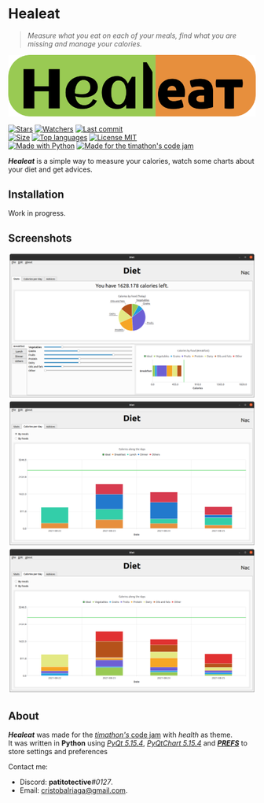 # Healeat
> _Measure what you eat on each of your meals, find what you are missing and manage your calories._

[![Healeat logo](https://github.com/Patitotective/Healeat/blob/main/Assets/logo.png?raw=true)](https://github.com/Patitotective/Healeat)

[![Stars](https://img.shields.io/github/stars/patitotective/healeat)](https://github.com/Patitotective/Healeat/stargazers)
[![Watchers](https://img.shields.io/github/watchers/Patitotective/Healeat)](https://github.com/Patitotective/Healeat/watchers)
[![Last commit](https://img.shields.io/github/last-commit/Patitotective/Healeat)](https://github.com/Patitotective/Healeat/commits/main)
<br/>
[![Size](https://img.shields.io/github/repo-size/Patitotective/Healeat)](https://github.com/Patitotective/Healeat)
[![Top languages](https://img.shields.io/github/languages/top/Patitotective/Healeat)](https://github.com/Patitotective/Healeat)
[![License MIT](https://img.shields.io/github/license/Patitotective/Healeat)](https://github.com/Patitotective/Healeat/)
<br/>
[![Made with Python](https://img.shields.io/badge/made%20with-python-blue)](https://www.python.org/)
[![Made for the timathon's code jam](https://img.shields.io/badge/made%20for-timathon-orange)](https://twtcodejam.net/timathon/)

***Healeat*** is a simple way to measure your calories, watch some charts about your diet and get advices.  

## Installation
Work in progress.

## Screenshots
[![Main screen](https://github.com/Patitotective/Healeat/blob/main/Screenshots/main_screen.png?raw=true)](https://github.com/Patitotective/Healeat)  
[![Calories per day chart (by meals)](https://github.com/Patitotective/Healeat/blob/main/Screenshots/calories_per_day_chart%20(by%20meals).png?raw=true)](https://github.com/Patitotective/Healeat)  
[![Calories per day chart (by foods)](https://raw.githubusercontent.com/Patitotective/Healeat/main/Screenshots/calories_per_day_chart%20(by%20foods).png?raw=true)](https://github.com/Patitotective/Healeat)

## About
***Healeat*** was made for the [_timathon's_ code jam](https://twtcodejam.net/timathon/) with _health_ as theme.  
It was written in **Python** using [_PyQt 5.15.4_](https://pypi.org/project/PyQt5/5.15.4/), [_PyQtChart 5.15.4_](https://pypi.org/project/PyQtChart/5.15.4/) and [***PREFS***](https://patitotective.github.io/PREFS/) to store settings and preferences

Contact me: 
- Discord: **patitotective**_#0127_.
- Email: [cristobalriaga@gmail.com](mailto:cristobalriaga@gmail.com).
